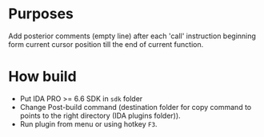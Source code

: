 # Purposes
Add posterior comments (empty line) after each 'call' instruction beginning form current cursor position till the end of current function.

# How build
  - Put IDA PRO >= 6.6 SDK in ```sdk``` folder
  - Change Post-build command (destination folder for copy command to points to the right directory (IDA plugins folder)).
  - Run plugin from menu or using hotkey ```F3```.
